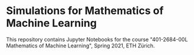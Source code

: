 # Simulations for Mathematics of Machine Learning

This repository contains Jupyter Notebooks for the course "401-2684-00L  Mathematics of Machine Learning", Spring 2021, ETH Zürich.